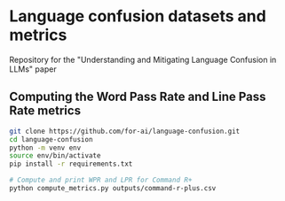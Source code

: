 # Language confusion datasets and metrics
Repository for the "Understanding and Mitigating Language Confusion in LLMs" paper


## Computing the Word Pass Rate and Line Pass Rate metrics
```bash
git clone https://github.com/for-ai/language-confusion.git
cd language-confusion
python -m venv env
source env/bin/activate
pip install -r requirements.txt

# Compute and print WPR and LPR for Command R+
python compute_metrics.py outputs/command-r-plus.csv
```